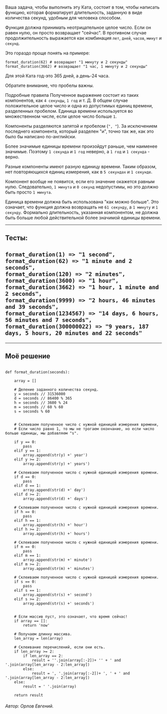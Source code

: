 Ваша задача, чтобы выполнить эту Ката, состоит в том, чтобы написать функцию, которая форматирует длительность, заданную в виде количества секунд, удобным для человека способом.

Функция должна принимать неотрицательное целое число. Если он равен нулю, он просто возвращает "сейчас". В противном случае продолжительность выражается как комбинация `лет`, `дней`, `часов`, `минут` и `секунд`.

Это гораздо проще понять на примере:
```
format_duration(62) # возвращает "1 минуту и 2 секунды"
format_duration(3662) # возвращает "1 час, 1 минуту и 2 секунды"
```
Для этой Ката год-это 365 дней, а день-24 часа.

Обратите внимание, что пробелы важны.

Подробные правила
Полученное выражение состоит из таких компонентов, как `4 секунды`, `1 год` и т. Д. В общем случае положительное целое число и одна из допустимых единиц времени, разделенных пробелом. Единица времени используется во множественном числе, если целое число больше `1`.

Компоненты разделяются запятой и пробелом (`", "`). За исключением последнего компонента, который разделен "и", точно так же, как это было бы написано по-английски.

Более значимые единицы времени произойдут раньше, чем наименее значимые. Поэтому `1 секунда` и `1 год` неверно, а `1 год` и `1 секунда` - верно.

Разные компоненты имеют разную единицу времени. Таким образом, нет повторяющихся единиц измерения, как в `5 секундах` и `1 секунде`.

Компонент вообще не появится, если его значение окажется равным нулю. Следовательно, `1 минута` и `0 секунд` недопустимы, но это должно быть просто `1 минута`.

Единица времени должна быть использована "как можно больше". Это означает, что функция должна возвращать не `61 секунду`, а `1 минуту` и `1 секунду`. Формально длительность, указанная компонентом, не должна быть больше любой действительной более значимой единицы времени.
<hr>

<h2>Тесты:<h2>

```
format_duration(1) => "1 second",
format_duration(62) => "1 minute and 2 seconds",
format_duration(120) => "2 minutes",
format_duration(3600) => "1 hour",
format_duration(3662) => "1 hour, 1 minute and 2 seconds",
format_duration(9999) => "2 hours, 46 minutes and 39 seconds",
format_duration(1234567) => "14 days, 6 hours, 56 minutes and 7 seconds",
format_duration(300000022) => "9 years, 187 days, 5 hours, 20 minutes and 22 seconds"
```

<hr>

<h2>Моё решение</h2>

```

def format_duration(seconds):

    array = []
    
    # Деление заданного количества секунд.
    y = seconds // 31536000
    d = seconds // 86400 % 365
    h = seconds // 3600 % 24
    m = seconds // 60 % 60
    s = seconds % 60
    
    
    # Склеиваем полученное число с нужной единицей измерения времени,
    # Если число равно 1, то мы не трогаем окончание, но если число больше единицы, мы добавляем "s".
    
    if y == 0:
        pass
    elif y == 1:
        array.append(str(y) +' year')
    elif y >= 2:
        array.append(str(y) +' years')
        
    # Склеиваем полученное число с нужной единицей измерения времени.
    if d == 0:
        pass
    elif d == 1:
        array.append(str(d) +' day')
    elif d >= 2:
        array.append(str(d) +' days')
        
    # Склеиваем полученное число с нужной единицей измерения времени.
    if h == 0:
        pass
    elif h == 1:
        array.append(str(h) +' hour')
    elif h >= 2:
        array.append(str(h) +' hours')
        
    # Склеиваем полученное число с нужной единицей измерения времени.
    if m == 0:
        pass
    elif m == 1:
        array.append(str(m) +' minute')
    elif m >= 2:
        array.append(str(m) +' minutes')
        
    # Склеиваем полученное число с нужной единицей измерения времени.
    if s == 0:
        pass
    elif s == 1:
        array.append(str(s) +' second')
    elif s >= 2:
        array.append(str(s) +' seconds')
    
    
    # Если массив пуст, это означает, что время сейчас!
    if array == []:
        return 'now'
    
    # Получаем длинну массива.
    len_array = len(array)
    
    # Склеивание перечислений, если они есть.
    if len_array >= 2:
        if len_array == 2:
            result = ''.join(array[:-2])+ '' + ' and '.join(array[len_array - 2:len_array])
        else:
            result = ', '.join(array[:-2])+ ', ' + ' and '.join(array[len_array - 2:len_array])
    else:
        result = ' '.join(array)
    
    return result
```

<h6><span>Автор:</span> Орлов Евгений.</h6>
